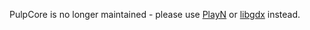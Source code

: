 PulpCore is no longer maintained - please use [PlayN](http://code.google.com/p/playn/) or [libgdx](http://code.google.com/p/libgdx/) instead.